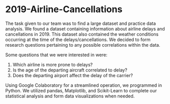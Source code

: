 # 2019-Airline-Cancellations

The task given to our team was to find a large dataset and practice data analysis. We found a dataset containing information about airline delays and cancellations in 2019. This dataset also contained the weather conditions occurring at the time of the delays/cancellations. We decided to form research questions pertaining to any possible correlations within the data. 

Some questions that we were interested in were:
1. Which airline is more prone to delays?
2. Is the age of the departing aircraft correlated to delay?
3. Does the departing airport affect the delay of the carrier?

Using Google Colaboratory for a streamlined operation, we programmed in Python. We utilized pandas, Matplotlib, and Scikit-Learn to complete our statistical analysis and form data visualizations when needed.
